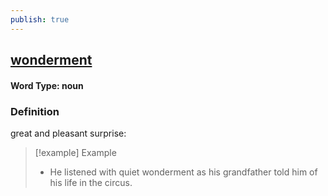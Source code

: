 ```yaml
---
publish: true
---
```

## [wonderment](https://dictionary.cambridge.org/dictionary/english/wonderment)

#### Word Type: noun
### Definition
great and pleasant surprise:

>[!example] Example
> - He listened with quiet wonderment as his grandfather told him of his life in the circus.
